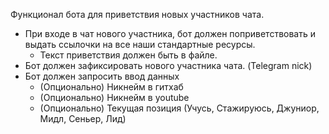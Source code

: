 Функционал бота для приветствия новых участников чата.

- При входе в чат нового участника, бот должен поприветствовать и выдать ссылочки на все наши стандартные ресурсы.
    - Текст приветствия должен быть в файле.
- Бот должен зафиксировать нового участника чата. (Telegram nick)
- Бот должен запросить ввод данных
  - (Опционально) Никнейм в гитхаб
  - (Опционально) Никнейм в youtube
  - (Опционально) Текущая позиция (Учусь, Стажируюсь, Джуниор, Мидл, Сеньер, Лид)